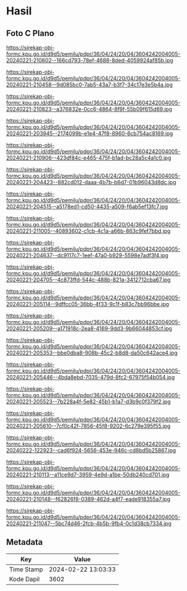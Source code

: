 # Hasil

## Foto C Plano

https://sirekap-obj-formc.kpu.go.id/d9d5/pemilu/pdpr/36/04/24/20/04/3604242004005-20240221-210602--166cd793-78ef-4688-8ded-4059924af85b.jpg

https://sirekap-obj-formc.kpu.go.id/d9d5/pemilu/pdpr/36/04/24/20/04/3604242004005-20240221-210458--9d085bc0-7ab5-43a7-b3f7-34c17e3e5b4a.jpg

https://sirekap-obj-formc.kpu.go.id/d9d5/pemilu/pdpr/36/04/24/20/04/3604242004005-20240221-210823--a376832e-0cc6-4864-8f9f-55b09f615d69.jpg

https://sirekap-obj-formc.kpu.go.id/d9d5/pemilu/pdpr/36/04/24/20/04/3604242004005-20240221-203945--2174099b-e1e4-47f8-8960-6cb754ac8169.jpg

https://sirekap-obj-formc.kpu.go.id/d9d5/pemilu/pdpr/36/04/24/20/04/3604242004005-20240221-210906--423df84c-e465-475f-b1ad-bc28a5c4a1c0.jpg

https://sirekap-obj-formc.kpu.go.id/d9d5/pemilu/pdpr/36/04/24/20/04/3604242004005-20240221-204423--882cd012-daaa-4b7b-b6d7-01b96043d8dc.jpg

https://sirekap-obj-formc.kpu.go.id/d9d5/pemilu/pdpr/36/04/24/20/04/3604242004005-20240221-204515--a5178ed1-cd50-4435-a509-f6ab5ef13fc7.jpg

https://sirekap-obj-formc.kpu.go.id/d9d5/pemilu/pdpr/36/04/24/20/04/3604242004005-20240221-211005--40893602-c1cb-4c1a-a66b-863c9fef7bbd.jpg

https://sirekap-obj-formc.kpu.go.id/d9d5/pemilu/pdpr/36/04/24/20/04/3604242004005-20240221-204637--dc9117c7-1eef-47a0-b929-5598e7adf3f4.jpg

https://sirekap-obj-formc.kpu.go.id/d9d5/pemilu/pdpr/36/04/24/20/04/3604242004005-20240221-204705--4c873ffd-544c-488b-821a-3412712cba67.jpg

https://sirekap-obj-formc.kpu.go.id/d9d5/pemilu/pdpr/36/04/24/20/04/3604242004005-20240221-205114--9dffcc05-36bb-4f33-9c1f-b83c7bb96bbe.jpg

https://sirekap-obj-formc.kpu.go.id/d9d5/pemilu/pdpr/36/04/24/20/04/3604242004005-20240221-205209--a171918c-2ea8-4169-9dd3-9b66044853cf.jpg

https://sirekap-obj-formc.kpu.go.id/d9d5/pemilu/pdpr/36/04/24/20/04/3604242004005-20240221-205353--bbe0dba8-908b-45c2-b8d8-da50c642ace4.jpg

https://sirekap-obj-formc.kpu.go.id/d9d5/pemilu/pdpr/36/04/24/20/04/3604242004005-20240221-205446--4bda8ebd-7035-479d-8fc2-67975f54b054.jpg

https://sirekap-obj-formc.kpu.go.id/d9d5/pemilu/pdpr/36/04/24/20/04/3604242004005-20240221-205523--7b228a4f-5e82-45b1-b1a7-d3b9c0f379f2.jpg

https://sirekap-obj-formc.kpu.go.id/d9d5/pemilu/pdpr/36/04/24/20/04/3604242004005-20240221-205610--7cf0c42f-7856-45f8-9202-6c279e395f55.jpg

https://sirekap-obj-formc.kpu.go.id/d9d5/pemilu/pdpr/36/04/24/20/04/3604242004005-20240222-122923--cad6f924-5656-453e-946c-cd8bd5b25867.jpg

https://sirekap-obj-formc.kpu.go.id/d9d5/pemilu/pdpr/36/04/24/20/04/3604242004005-20240221-210113--a11ce9d7-3959-4e9d-a1be-50db240cd701.jpg

https://sirekap-obj-formc.kpu.go.id/d9d5/pemilu/pdpr/36/04/24/20/04/3604242004005-20240221-210148--f62826f8-0389-462d-a4f7-eade918355a7.jpg

https://sirekap-obj-formc.kpu.go.id/d9d5/pemilu/pdpr/36/04/24/20/04/3604242004005-20240221-211047--5bc74d46-2fcb-4b5b-9fb4-0c1d38cb7334.jpg


## Metadata

| Key        | Value               |
| ---------- | ------------------- |
| Time Stamp | 2024-02-22 13:03:33 |
| Kode Dapil | 3602                |



